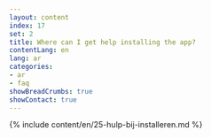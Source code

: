 ```yaml
---
layout: content
index: 17
set: 2
title: Where can I get help installing the app?
contentLang: en
lang: ar
categories:
- ar
- faq
showBreadCrumbs: true
showContact: true
---
```

{% include content/en/25-hulp-bij-installeren.md %}
